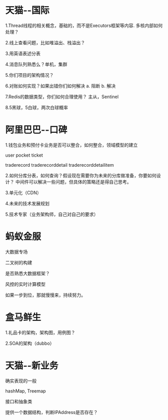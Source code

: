 

# 天猫--国际 #

1.Thread线程的相关概念，基础的，而不是Executors框架等内容.
多核内部如何处理？

2.线上查看问题，比如堆溢出、栈溢出？

3.用英语表述分表

4.消息队列熟悉么？单机，集群

5.你们项目的架构情况？

6.对账如何实现？如果出错你们如何解决
a. 阻断
b. 解决

7.Redis的数据类型，你们如何合理使用？
主从，Sentinel

8.5黑球，5白球，两次白球概率



# 阿里巴巴--口碑 #

1.钱包业务和预付卡业务是否可以整合，如何整合，领域模型的建立

user
pocket
ticket

traderecord
traderecorddetail
traderecorddetailitem


2.如何分库分表，如何查询？假设现在需要你为未来的分库做准备，你要如何设计？
中间件可以解决一些问题，但具体的策略还是得自己思考。

3.单元化（CDN）



4.未来的技术发展规划



5.技术专家（业务架构师，自己对自己的要求）




  


# 蚂蚁金服 #
大数据专场

二叉树的构建


是否熟悉大数据框架？

风控的实时计算模型


如果一步到位，那就慢慢来，持续努力。



# 盒马鲜生 #

1.礼品卡的架构，架构图，用例图？

2.SOA的架构（dubbo）





# 天猫--新业务 #
确实表现的一般

hashMap, Treemap

接口和抽象类

提供一个数据结构，判断IPAddress是否存在？






